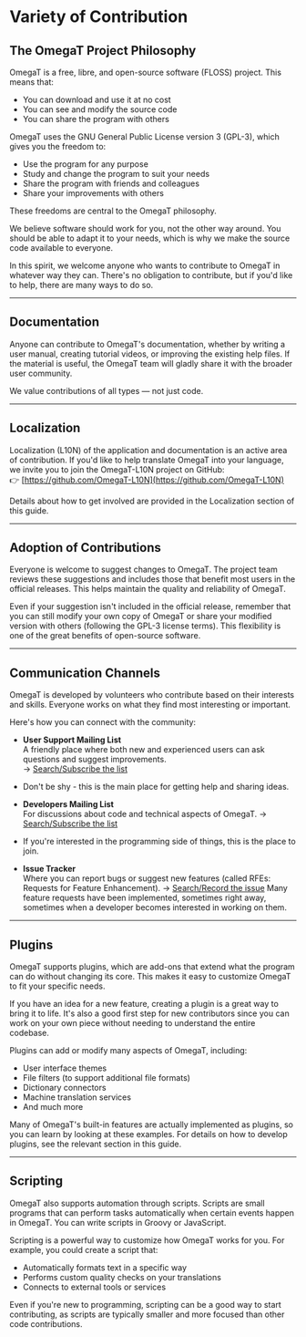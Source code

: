 # Variety of Contribution

## The OmegaT Project Philosophy

OmegaT is a free, libre, and open-source software (FLOSS) project. This means that:
- You can download and use it at no cost
- You can see and modify the source code
- You can share the program with others

OmegaT uses the GNU General Public License version 3 (GPL-3), which gives you the freedom to:
- Use the program for any purpose
- Study and change the program to suit your needs
- Share the program with friends and colleagues
- Share your improvements with others

These freedoms are central to the OmegaT philosophy.

We believe software should work for you, not the other way around.
You should be able to adapt it to your needs, which is why we make the source code available to everyone.

In this spirit, we welcome anyone who wants to contribute to OmegaT in whatever way they can.
There's no obligation to contribute, but if you'd like to help, there are many ways to do so.

---

## Documentation

Anyone can contribute to OmegaT's documentation, whether by writing a user manual, creating tutorial videos, or improving the existing help files. If the material is useful, the OmegaT team will gladly share it with the broader user community.

We value contributions of all types — not just code.

---

## Localization

Localization (L10N) of the application and documentation is an active area of contribution. If you'd like to help translate OmegaT into your language, we invite you to join the OmegaT-L10N project on GitHub:  
👉 [https://github.com/OmegaT-L10N](https://github.com/OmegaT-L10N)

Details about how to get involved are provided in the Localization section of this guide.

---

## Adoption of Contributions

Everyone is welcome to suggest changes to OmegaT. The project team reviews these suggestions and includes those that benefit most users in the official releases. This helps maintain the quality and reliability of OmegaT.

Even if your suggestion isn't included in the official release, remember that you can still modify your own copy of OmegaT or share your modified version with others (following the GPL-3 license terms).
This flexibility is one of the great benefits of open-source software.

---

## Communication Channels

OmegaT is developed by volunteers who contribute based on their interests and skills.
Everyone works on what they find most interesting or important.

Here's how you can connect with the community:

- **User Support Mailing List**  
  A friendly place where both new and experienced users can ask questions and suggest improvements.  
  → [Search/Subscribe the list](https://sourceforge.net/projects/omegat/lists/omegat-users)
- Don't be shy - this is the main place for getting help and sharing ideas.

- **Developers Mailing List**  
  For discussions about code and technical aspects of OmegaT.
    → [Search/Subscribe the list](https://sourceforge.net/projects/omegat/lists/omegat-development)
- If you're interested in the programming side of things, this is the place to join.

- **Issue Tracker**  
  Where you can report bugs or suggest new features (called RFEs: Requests for Feature Enhancement).
    → [Search/Record the issue](https://sourceforge.net/p/omegat/_list/tickets)
Many feature requests have been implemented, sometimes right away, sometimes when a developer becomes interested in working on them.

---

## Plugins

OmegaT supports plugins, which are add-ons that extend what the program can do without changing its core.
This makes it easy to customize OmegaT to fit your specific needs.

If you have an idea for a new feature, creating a plugin is a great way to bring it to life.
It's also a good first step for new contributors since you can work on your own piece without needing to understand the entire codebase.

Plugins can add or modify many aspects of OmegaT, including:

- User interface themes
- File filters (to support additional file formats)
- Dictionary connectors
- Machine translation services
- And much more

Many of OmegaT's built-in features are actually implemented as plugins, so you can learn by looking at these examples.
For details on how to develop plugins, see the relevant section in this guide.

---

## Scripting

OmegaT also supports automation through scripts. Scripts are small programs that can perform tasks automatically when certain events happen in OmegaT. You can write scripts in Groovy or JavaScript.

Scripting is a powerful way to customize how OmegaT works for you. For example, you could create a script that:
- Automatically formats text in a specific way
- Performs custom quality checks on your translations
- Connects to external tools or services

Even if you're new to programming, scripting can be a good way to start contributing, as scripts are typically smaller and more focused than other code contributions.
